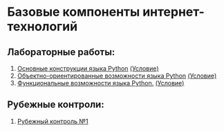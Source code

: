 # Базовые компоненты интернет-технологий

## Лабораторные работы:
1. [Основные конструкции языка Python](https://github.com/DanilaNik/IU5_BKIT2022/tree/main/lab1) [(Условие)](https://github.com/ugapanyuk/BKIT_2022/wiki/lab_python_intro)
2. [Объектно-ориентированные возможности языка Python](https://github.com/DanilaNik/IU5_BKIT2022/tree/main/lab2) [(Условие)](https://github.com/ugapanyuk/BKIT_2022/wiki/lab_python_oop)
3. [Функциональные возможности языка Python.](https://github.com/DanilaNik/IU5_BKIT2022/tree/main/lab3) [(Условие)](https://github.com/ugapanyuk/BKIT_2022/wiki/lab_python_fp)

## Рубежные контроли:
1. [Рубежный контроль №1](https://github.com/DanilaNik/IU5_BKIT2022/tree/main/rk1)